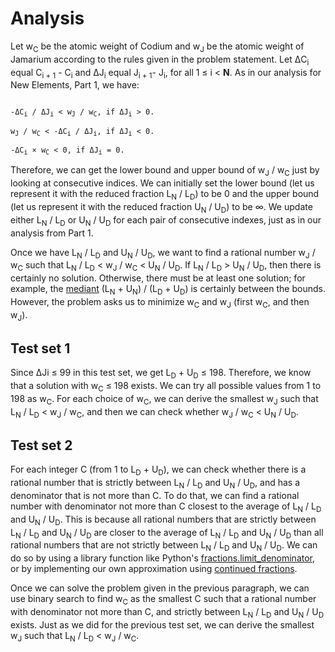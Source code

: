 # Analysis

Let w<sub>C</sub> be the atomic weight of Codium and w<sub>J</sub> be the atomic weight of Jamarium according to the rules given in the problem statement. Let ΔC<sub>i</sub> equal C<sub>i + 1</sub> - C<sub>i</sub> and ΔJ<sub>i</sub> equal J<sub>i + 1</sub>- J<sub>i</sub>, for all 1 ≤ i < **N**. As in our analysis for New Elements, Part 1, we have:

<code>
-ΔC<sub>i</sub> / ΔJ<sub>i</sub> < w<sub>J</sub> / w<sub>C</sub>, if ΔJ<sub>i</sub> > 0.<br>
w<sub>J</sub> / w<sub>C</sub> < -ΔC<sub>i</sub> / ΔJ<sub>i</sub>, if ΔJ<sub>i</sub> < 0.<br>
-ΔC<sub>i</sub> × w<sub>C</sub> < 0, if ΔJ<sub>i</sub> = 0.
</code>

Therefore, we can get the lower bound and upper bound of w<sub>J</sub> / w<sub>C</sub> just by looking at consecutive indices. We can initially set the lower bound (let us represent it with the reduced fraction L<sub>N</sub> / L<sub>D</sub>) to be 0 and the upper bound (let us represent it with the reduced fraction U<sub>N</sub> / U<sub>D</sub>) to be ∞. We update either L<sub>N</sub> / L<sub>D</sub> or U<sub>N</sub> / U<sub>D</sub> for each pair of consecutive indexes, just as in our analysis from Part 1.

Once we have L<sub>N</sub> / L<sub>D</sub> and U<sub>N</sub> / U<sub>D</sub>, we want to find a rational number w<sub>J</sub> / w<sub>C</sub> such that L<sub>N</sub> / L<sub>D</sub> < w<sub>J</sub> / w<sub>C</sub> < U<sub>N</sub> / U<sub>D</sub>. If L<sub>N</sub> / L<sub>D</sub> > U<sub>N</sub> / U<sub>D</sub>, then there is certainly no solution. Otherwise, there must be at least one solution; for example, the [mediant](<https://en.wikipedia.org/wiki/Mediant_(mathematics)>) (L<sub>N</sub> + U<sub>N</sub>) / (L<sub>D</sub> + U<sub>D</sub>) is certainly between the bounds. However, the problem asks us to minimize w<sub>C</sub> and w<sub>J</sub> (first w<sub>C</sub>, and then w<sub>J</sub>).

## Test set 1

Since ΔJi ≤ 99 in this test set, we get L<sub>D</sub> + U<sub>D</sub> ≤ 198. Therefore, we know that a solution with w<sub>C</sub> ≤ 198 exists. We can try all possible values from 1 to 198 as w<sub>C</sub>. For each choice of w<sub>C</sub>, we can derive the smallest w<sub>J</sub> such that L<sub>N</sub> / L<sub>D</sub> < w<sub>J</sub> / w<sub>C</sub>, and then we can check whether w<sub>J</sub> / w<sub>C</sub> < U<sub>N</sub> / U<sub>D</sub>.

## Test set 2

For each integer C (from 1 to L<sub>D</sub> + U<sub>D</sub>), we can check whether there is a rational number that is strictly between L<sub>N</sub> / L<sub>D</sub> and U<sub>N</sub> / U<sub>D</sub>, and has a denominator that is not more than C. To do that, we can find a rational number with denominator not more than C closest to the average of L<sub>N</sub> / L<sub>D</sub> and U<sub>N</sub> / U<sub>D</sub>. This is because all rational numbers that are strictly between L<sub>N</sub> / L<sub>D</sub> and U<sub>N</sub> / U<sub>D</sub> are closer to the average of L<sub>N</sub> / L<sub>D</sub> and U<sub>N</sub> / U<sub>D</sub> than all rational numbers that are not strictly between L<sub>N</sub> / L<sub>D</sub> and U<sub>N</sub> / U<sub>D</sub>. We can do so by using a library function like Python's [fractions.limit_denominator](https://docs.python.org/2/library/fractions.html#fractions.Fraction.limit_denominator), or by implementing our own approximation using [continued fractions](https://en.wikipedia.org/wiki/Continued_fraction#Best_rational_within_an_interval).

Once we can solve the problem given in the previous paragraph, we can use binary search to find w<sub>C</sub> as the smallest C such that a rational number with denominator not more than C, and strictly between L<sub>N</sub> / L<sub>D</sub> and U<sub>N</sub> / U<sub>D</sub> exists. Just as we did for the previous test set, we can derive the smallest w<sub>J</sub> such that L<sub>N</sub> / L<sub>D</sub> < w<sub>J</sub> / w<sub>C</sub>.
